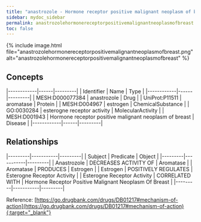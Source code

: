 ```yaml
---
title: "anastrozole - Hormone receptor positive malignant neoplasm of breast"
sidebar: mydoc_sidebar
permalink: anastrozolehormonereceptorpositivemalignantneoplasmofbreast.html
toc: false 
---
```


{% include image.html file="anastrozolehormonereceptorpositivemalignantneoplasmofbreast.png" alt="anastrozolehormonereceptorpositivemalignantneoplasmofbreast" %}

## Concepts

|------------|------|---------|
| Identifier | Name | Type    |
|------------|------|---------|
| MESH:D000077384 | anastrozole | Drug |
| UniProt:P11511 | aromatase | Protein |
| MESH:D004967 | estrogen | ChemicalSubstance |
| GO:0030284 | esterogne receptor activity | MolecularActivity |
| MESH:D001943 | Hormone receptor positive malignant neoplasm of breast | Disease |
|------------|------|---------|

## Relationships

|---------|-----------|---------|
| Subject | Predicate | Object  |
|---------|-----------|---------|
| Anastrozole | DECREASES ACTIVITY OF | Aromatase |
| Aromatase | PRODUCES | Estrogen |
| Estrogen | POSITIVELY REGULATES | Esterogne Receptor Activity |
| Esterogne Receptor Activity | CORRELATED WITH | Hormone Receptor Positive Malignant Neoplasm Of Breast |
|---------|-----------|---------|

Reference: [https://go.drugbank.com/drugs/DB01217#mechanism-of-action](https://go.drugbank.com/drugs/DB01217#mechanism-of-action){:target="_blank"}